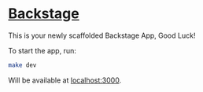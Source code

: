 # [Backstage](https://backstage.io)

This is your newly scaffolded Backstage App, Good Luck!

To start the app, run:

```sh
make dev
```

Will be available at [localhost:3000](http://localhost:3000).
